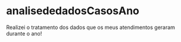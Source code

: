 # analisededadosCasosAno
Realizei o tratamento dos dados que os meus atendimentos geraram durante o ano!
